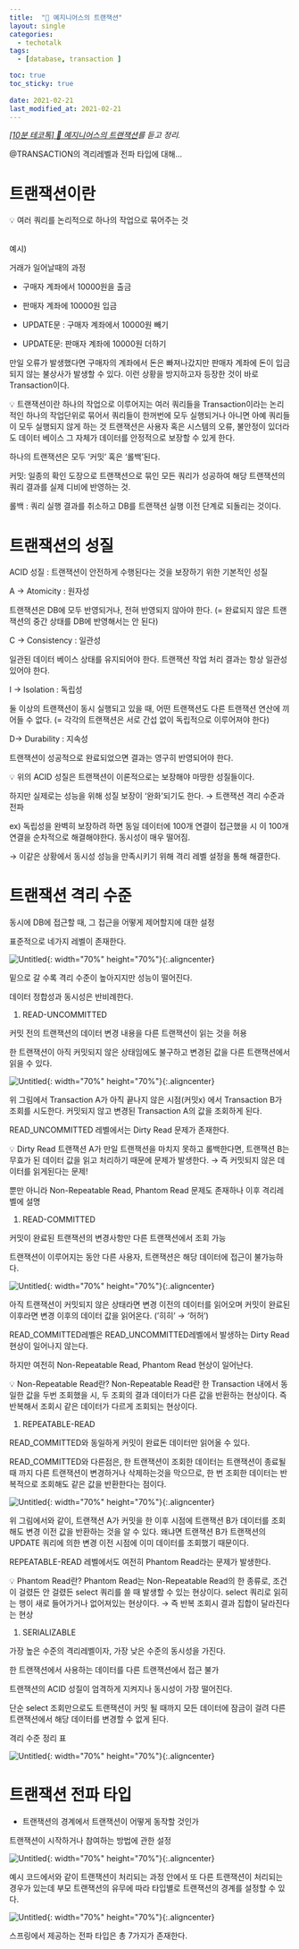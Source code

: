 ```yaml
---
title:  "🌼 예지니어스의 트랜잭션"
layout: single
categories:
  - techotalk
tags:
  - [database, transaction ]

toc: true
toc_sticky: true
 
date: 2021-02-21
last_modified_at: 2021-02-21
---
```


*[[10분 테코톡] 🌼 예지니어스의 트랜잭션](https://www.youtube.com/watch?v=e9PC0sroCzc)를 듣고 정리.*



@TRANSACTION의 격리레벨과 전파 타입에 대해...

# 트랜잭션이란

<aside>
💡 여러 쿼리를 논리적으로 하나의 작업으로 묶어주는 것

</aside>
<br>

예시)

거래가 일어날때의 과정

- 구매자 계좌에서 10000원을 출금
- 판매자 계좌에 10000원 입금

- UPDATE문 : 구매자 계좌에서 10000원 빼기
- UPDATE문: 판매자 계좌에 10000원 더하기

만일 오류가 발생했다면 구매자의 계좌에서 돈은 빠져나갔지만 판매자 계좌에 돈이 입금되지 않는 불상사가 발생할 수 있다. 이런 상황을 방지하고자 등장한 것이 바로 Transaction이다.

<aside>
💡 트랜잭션이란
하나의 작업으로 이루어지는 여러 쿼리들을 Transaction이라는 논리적인 하나의 작업단위로 묶어서 쿼리들이 한꺼번에 모두 실행되거나 아니면 아예 쿼리들이  모두 실행되지 않게 하는 것 
트랜잭션은 사용자 혹은 시스템의 오류, 불안정이 있더라도 데이터 베이스 그 자체가 데이터를 안정적으로 보장할 수 있게 한다.

</aside>

하나의 트랜잭션은 모두 ‘커밋’ 혹은 ‘롤백’된다.

커밋: 일종의 확인 도장으로 트랜잭션으로 묶인 모든 쿼리가 성공하여 해당 트랜잭션의 쿼리 결과를 실제 디비에 반영하는 것.

롤백 : 쿼리 실행 결과를 취소하고 DB를 트랜잭션 실행 이전 단계로 되돌리는 것이다.

# 트랜잭션의 성질

ACID 성질 : 트랜잭션이 안전하게 수행된다는 것을 보장하기 위한 기본적인 성질

A → Atomicity : 원자성

트랜잭션은 DB에 모두 반영되거나, 전혀 반영되지 않아야 한다. (= 완료되지 않은 트랜잭션의 중간 상태를 DB에 반영해서는 안 된다)

C → Consistency : 일관성

일관된 데이터 베이스 상태를 유지되어야 한다. 트랜잭션 작업 처리 결과는 항상 일관성 있어야 한다.

 I →  Isolation : 독립성

둘 이상의 트랜잭션이 동시 실행되고 있을 때, 어떤 트랜잭션도 다른 트랜잭션 연산에 끼어들 수 없다. (= 각각의 트랜잭션은 서로 간섭 없이 독립적으로 이루어져야 한다)

D→  Durability : 지속성

트랜잭션이 성공적으로 완료되었으면 결과는 영구히 반영되어야 한다. 

<aside>
💡 위의 ACID 성질은 트랜잭션이 이론적으로는 보장해야 마땅한 성질들이다.

하지만 실제로는 성능을 위해 성질 보장이 ‘완화’되기도 한다. →  트랜잭션 격리 수준과 전파

</aside>

ex)  독립성을 완벽히 보장하려 하면 동일 데이터에 100개 연결이 접근했을 시 이 100개 연결을 순차적으로 해결해야한다. 동시성이 매우 떨어짐.

→ 이같은 상황에서 동시성 성능을 만족시키기 위해 격리 레벨 설정을 통해 해결한다.

# 트랜잭션 격리 수준

동시에 DB에 접근할 때, 그 접근을 어떻게 제어할지에 대한 설정

표준적으로 네가지 레벨이 존재한다.

![Untitled](/assets/img/%E1%84%8B%E1%85%A8%E1%84%8C%E1%85%B5%E1%84%82%E1%85%B5%E1%84%8B%E1%85%A5%E1%84%89%E1%85%B3%20fce78/Untitled.png){: width="70%" height="70%"}{:.aligncenter}

밑으로 갈 수록 격리 수준이 높아지지만 성능이 떨어진다.

데이터 정합성과 동시성은 반비례한다.

1. READ-UNCOMMITTED

커밋 전의 트랜잭션의 데이터 변경 내용을 다른 트랜잭션이 읽는 것을 허용

한 트랜잭션이 아직 커밋되지 않은 상태임에도 불구하고 변경된 값을 다른 트랜잭션에서 읽을 수 있다.

![Untitled](/assets/img/%E1%84%8B%E1%85%A8%E1%84%8C%E1%85%B5%E1%84%82%E1%85%B5%E1%84%8B%E1%85%A5%E1%84%89%E1%85%B3%20fce78/Untitled%201.png){: width="70%" height="70%"}{:.aligncenter}

위 그림에서 Transaction A가 아직 끝나지 않은 시점(커밋x) 에서 Transaction B가 조회를 시도한다.  커밋되지 않고 변경된 Transaction A의 값을 조회하게 된다.

READ_UNCOMMITTED 레벨에서는 Dirty Read 문제가 존재한다.

<aside>
💡 Dirty Read
트랜잭션 A가 만일 트랜잭션을 마치지 못하고 롤백한다면, 트랜잭션 B는 무효가 된 데이터 값을 읽고 처리하기 때문에 문제가 발생한다.
→ 즉 커밋되지 않은 데이터를 읽게된다는 문제!

</aside>

뿐만 아니라 Non-Repeatable Read, Phantom Read 문제도 존재하나 이후 격리레벨에 설명

1. READ-COMMITTED

커밋이 완료된 트랜잭션의 변경사항만 다른 트랜잭션에서 조회 가능

트랜잭션이 이루어지는 동안 다른 사용자, 트랜잭션은 해당 데이터에 접근이 불가능하다.

![Untitled](/assets/img/%E1%84%8B%E1%85%A8%E1%84%8C%E1%85%B5%E1%84%82%E1%85%B5%E1%84%8B%E1%85%A5%E1%84%89%E1%85%B3%20fce78/Untitled%202.png){: width="70%" height="70%"}{:.aligncenter}

아직 트랜잭션이 커밋되지 않은 상태라면 변경 이전의 데이터를 읽어오며 커밋이 완료된 이후라면 변경 이후의 데이터 값을 읽어온다. (’히히’ → ‘허허’)

READ_COMMITTED레벨은 READ_UNCOMMITTED레벨에서 발생하는 Dirty Read 현상이 일어나지 않는다. 

하지만 여전히 Non-Repeatable Read, Phantom Read 현상이 일어난다.

<aside>
💡 Non-Repeatable Read란?
Non-Repeatable Read란 한 Transaction 내에서 동일한 값을 두번 조회했을 시, 두 조회의 결과 데이터가 다른 값을 반환하는 현상이다. 
즉 반복해서 조회시 같은 데이터가 다르게 조회되는 현상이다.

</aside>

1. REPEATABLE-READ

READ_COMMITTED와 동일하게 커밋이 완료돈 데이터만 읽어올 수 있다.

READ_COMMITTED와 다른점은,  한 트랜잭션이 조회한 데이터는 트랜잭션이 종료될 때 까지 다른 트랜잭션이 변경하거나 삭제하는것을 막으므로, 한 번 조회한 데이터는 반복적으로 조회해도 같은 값을 반환한다는 점이다.

![Untitled](/assets/img/%E1%84%8B%E1%85%A8%E1%84%8C%E1%85%B5%E1%84%82%E1%85%B5%E1%84%8B%E1%85%A5%E1%84%89%E1%85%B3%20fce78/Untitled%203.png){: width="70%" height="70%"}{:.aligncenter}

위 그림에서와 같이, 트랜잭션 A가 커밋을 한 이후 시점에 트랜잭션 B가 데이터를 조회해도 변경 이전 값을 반환하는 것을 알 수 있다. 왜냐면 트랜잭션 B가 트랜잭션의 UPDATE 쿼리에 의한 변경 이전 시점에 이미 데이터를 조회했기 때문이다.

REPEATABLE-READ 레벨에서도 여전히 Phantom Read라는 문제가 발생한다.

<aside>
💡 Phantom Read란?
Phantom Read는 Non-Repeatable Read의 한 종류로, 조건이 걸렸든 안 걸렸든 select 쿼리를 쓸 때 발생할 수 있는 현상이다.
select 쿼리로 읽히는 행이 새로 들어가거나 없어져있는 현상이다.
→ 즉 반복 조회시 결과 집합이 달라진다는 현상

</aside>

1. SERIALIZABLE

가장 높은 수준의 격리레벨이자, 가장 낮은 수준의 동시성을 가진다.

한 트랜잭션에서 사용하는 데이터를 다른 트랜잭션에서 접근 불가

트랜잭션의 ACID 성질이 엄격하게 지켜지나 동시성이 가장 떨어진다.

단순 select 조회만으로도 트랜잭션이 커밋 될 때까지 모든 데이터에 잠금이 걸려 다른 트랜잭션에서 해당 데이터를 변경할 수 없게 된다.

격리 수준 정리 표

![Untitled](/assets/img/%E1%84%8B%E1%85%A8%E1%84%8C%E1%85%B5%E1%84%82%E1%85%B5%E1%84%8B%E1%85%A5%E1%84%89%E1%85%B3%20fce78/Untitled%204.png){: width="70%" height="70%"}{:.aligncenter}

# 트랜잭션 전파 타입

- 트랜잭션의 경계에서 트랜잭션이 어떻게 동작할 것인가

트랜잭션이 시작하거나 참여하는 방법에 관한 설정

![Untitled](/assets/img/%E1%84%8B%E1%85%A8%E1%84%8C%E1%85%B5%E1%84%82%E1%85%B5%E1%84%8B%E1%85%A5%E1%84%89%E1%85%B3%20fce78/Untitled%205.png){: width="70%" height="70%"}{:.aligncenter}

예시 코드에서와 같이 트랜잭션이 처리되는 과정 안에서 또 다른 트랜잭션이 처리되는 경우가 있는데 부모 트랜잭션의 유무에 따라 타입별로 트랜잭션의 경계를 설정할 수 있다.

![Untitled](/assets/img/%E1%84%8B%E1%85%A8%E1%84%8C%E1%85%B5%E1%84%82%E1%85%B5%E1%84%8B%E1%85%A5%E1%84%89%E1%85%B3%20fce78/Untitled%206.png){: width="70%" height="70%"}{:.aligncenter}

스프링에서 제공하는 전파 타입은 총 7가지가 존재한다.
